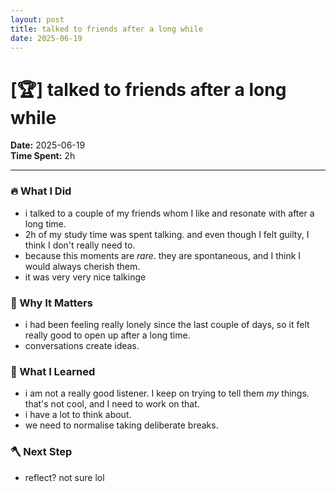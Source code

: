 ```yaml
---
layout: post
title: talked to friends after a long while
date: 2025-06-19
---
```

# [🏆] talked to friends after a long while

**Date:** 2025-06-19  
**Time Spent:** 2h 

---

### 🔥 What I Did
- i talked to a couple of my friends whom I like and resonate with after a long time. 
- 2h of my study time was spent talking. and even though I felt guilty, I think I don't really need to. 
- because this moments are _rare_. they are spontaneous, and I think I would always cherish them.
- it was very very nice talkinge

### 🎯 Why It Matters
- i had been feeling really lonely since the last couple of days, so it felt really good to open up after a long time.
- conversations create ideas. 

### 🧠 What I Learned
- i am not a really good listener. I keep on trying to tell them _my_ things. that's not cool, and I need to work on that.
- i have a lot to think about. 
- we need to normalise taking deliberate breaks.

### 🪓 Next Step
- reflect? not sure lol
